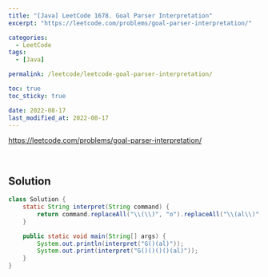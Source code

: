 ```yaml
---
title: "[Java] LeetCode 1678. Goal Parser Interpretation"
excerpt: "https://leetcode.com/problems/goal-parser-interpretation/"

categories:
  - LeetCode
tags:
  - [Java]

permalink: /leetcode/leetcode-goal-parser-interpretation/

toc: true
toc_sticky: true

date: 2022-08-17
last_modified_at: 2022-08-17
---
```


<https://leetcode.com/problems/goal-parser-interpretation/>

<br>

## Solution

```java
class Solution {
    static String interpret(String command) {
        return command.replaceAll("\\(\\)", "o").replaceAll("\\(al\\)", "al");
    }

    public static void main(String[] args) {
        System.out.println(interpret("G()(al)"));
        System.out.print(interpret("G()()()()(al)"));
    }
}
```